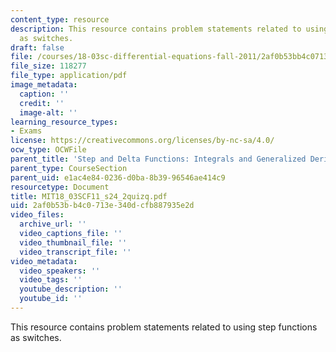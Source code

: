 ```yaml
---
content_type: resource
description: This resource contains problem statements related to using step functions
  as switches.
draft: false
file: /courses/18-03sc-differential-equations-fall-2011/2af0b53bb4c0713e340dcfb887935e2d_MIT18_03SCF11_s24_2quizq.pdf
file_size: 118277
file_type: application/pdf
image_metadata:
  caption: ''
  credit: ''
  image-alt: ''
learning_resource_types:
- Exams
license: https://creativecommons.org/licenses/by-nc-sa/4.0/
ocw_type: OCWFile
parent_title: 'Step and Delta Functions: Integrals and Generalized Derivatives'
parent_type: CourseSection
parent_uid: e1ac4e84-0236-d0ba-8b39-96546ae414c9
resourcetype: Document
title: MIT18_03SCF11_s24_2quizq.pdf
uid: 2af0b53b-b4c0-713e-340d-cfb887935e2d
video_files:
  archive_url: ''
  video_captions_file: ''
  video_thumbnail_file: ''
  video_transcript_file: ''
video_metadata:
  video_speakers: ''
  video_tags: ''
  youtube_description: ''
  youtube_id: ''
---
```

This resource contains problem statements related to using step functions as switches.